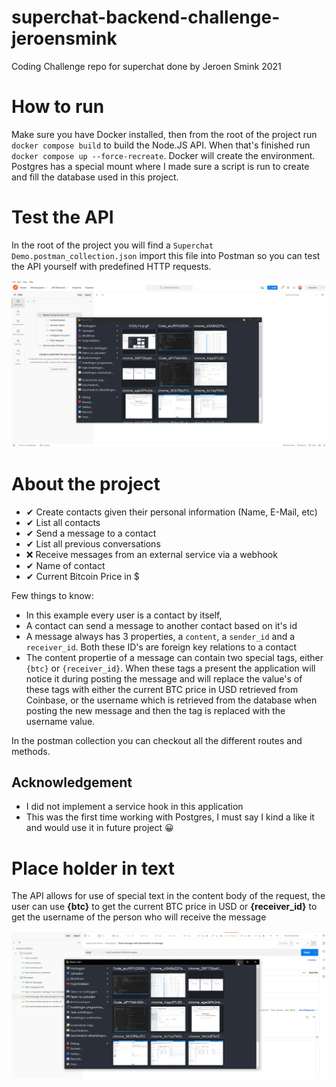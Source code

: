 # superchat-backend-challenge-jeroensmink
Coding Challenge repo for superchat done by Jeroen Smink 2021

# How to run
Make sure you have Docker installed, then from the root of the project run `docker compose build` to build the Node.JS API. When that's finished run `docker compose up --force-recreate`. Docker will create the environment. Postgres has a special mount where I made sure a script is run to create and fill the database used in this project.

# Test the API
In the root of the project you will find a `Superchat Demo.postman_collection.json` import this file into Postman so you can test the API yourself with predefined HTTP requests.

![Import postman collection](demo/import_postman.gif)

# About the project

- ✔ Create contacts given their personal information (Name, E-Mail, etc)
- ✔ List all contacts
- ✔ Send a message to a contact
- ✔ List all previous conversations
- ❌ Receive messages from an external service via a webhook
- ✔ Name of contact
- ✔ Current Bitcoin Price in $

Few things to know:
- In this example every user is a contact by itself,
- A contact can send a message to another contact based on it's id
- A message always has 3 properties, a `content`, a `sender_id` and a `receiver_id`. Both these ID's are foreign key relations to a contact
- The content propertie of a message can contain two special tags, either `{btc}` or `{receiver_id}`. When these tags a present the application will notice it during posting the message and will replace the value's of these tags with either the current BTC price in USD retrieved from Coinbase, or the username which is retrieved from the database when posting the new message and then the tag is replaced with the username value.

In the postman collection you can checkout all the different routes and methods.

## Acknowledgement
- I did not implement a service hook in this application
- This was the first time working with Postgres, I must say I kind a like it and would use it in future project 😀


# Place holder in text
The API allows for use of special text in the content body of the request, the user can use **{btc}** to get the current BTC price in USD or **{receiver_id}** to get the username of the person who will receive the message

![placeholder](demo/placeholder_in_text.gif)
